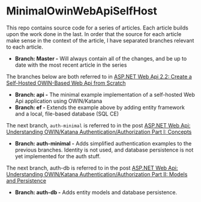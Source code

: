 # MinimalOwinWebApiSelfHost

This repo contains source code for a series of articles. Each article builds upon the work done in the last. In order that the source for each article make sense in the context of the article, I have separated branches relevant to each article. 

* **Branch: Master -** Will always contain all of the changes, and be up to date with the most recent article in the series

The branches below are both referred to in [ASP.NET Web Api 2.2: Create a Self-Hosted OWIN-Based Web Api from Scratch](http://typecastexception.com/post/2015/01/11/ASPNET-Web-Api-22-Create-a-Self-Hosted-OWIN-Based-Web-Api-from-Scratch.aspx)

* **Branch: api -** The minimal example implementation of a self-hosted Web Api application using OWIN/Katana
* **Branch: ef -** Extends the example above by adding entity framework and a local, file-based database (SQL CE)

The next branch, `auth-minimal` is referred to in the post [ASP.NET Web Api: Understanding OWIN/Katana Authentication/Authorization Part I: Concepts](http://typecastexception.com/post/2015/01/19/ASPNET-Web-Api-Understanding-OWINKatana-AuthenticationAuthorization-Part-I-Concepts.aspx)

* **Branch: auth-minimal -** Adds simplified authentication examples to the previous branches. Identity is not used, and database persistence is not yet implemented for the auth stuff. 

The next branch, auth-db is referred to in the post [ASP.NET Web Api: Understanding OWIN/Katana Authentication/Authorization Part II: Models and Persistence](http://typecastexception.com/post/2015/01/25/ASPNET-Web-Api-Understanding-OWINKatana-AuthenticationAuthorization-Part-II-Models-and-Persistence.aspx)

* **Branch: auth-db -** Adds entity models and database persistence.



